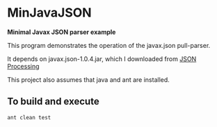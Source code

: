 # MinJavaJSON

**Minimal Javax JSON parser example**

This program demonstrates the operation of the javax.json pull-parser.

It depends on javax.json-1.0.4.jar, which I downloaded from [JSON Processing](https://jsonp.java.net)

This project also assumes that java and ant are installed.

## To build and execute

```ant clean test```
